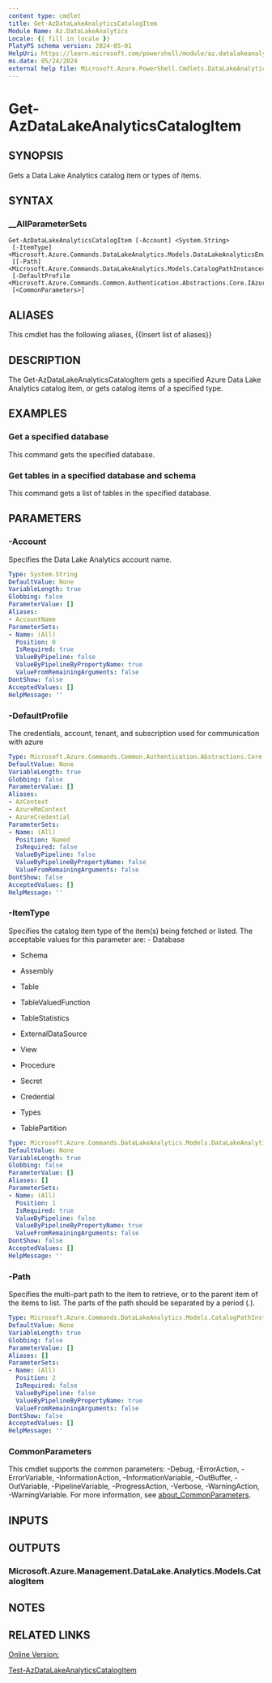 ```yaml
---
content type: cmdlet
title: Get-AzDataLakeAnalyticsCatalogItem
Module Name: Az.DataLakeAnalytics
Locale: {{ fill in locale }}
PlatyPS schema version: 2024-05-01
HelpUri: https://learn.microsoft.com/powershell/module/az.datalakeanalytics/get-azdatalakeanalyticscatalogitem
ms.date: 05/24/2024
external help file: Microsoft.Azure.PowerShell.Cmdlets.DataLakeAnalytics.dll-Help.xml
---
```


# Get-AzDataLakeAnalyticsCatalogItem

## SYNOPSIS

Gets a Data Lake Analytics catalog item or types of items.

## SYNTAX

### __AllParameterSets

```
Get-AzDataLakeAnalyticsCatalogItem [-Account] <System.String>
 [-ItemType] <Microsoft.Azure.Commands.DataLakeAnalytics.Models.DataLakeAnalyticsEnums+CatalogItemType>
 [[-Path] <Microsoft.Azure.Commands.DataLakeAnalytics.Models.CatalogPathInstance>]
 [-DefaultProfile <Microsoft.Azure.Commands.Common.Authentication.Abstractions.Core.IAzureContextContainer>]
 [<CommonParameters>]
```

## ALIASES

This cmdlet has the following aliases,
  {{Insert list of aliases}}

## DESCRIPTION

The Get-AzDataLakeAnalyticsCatalogItem gets a specified Azure Data Lake Analytics catalog item, or gets catalog items of a specified type.


## EXAMPLES

### Get a specified database

This command gets the specified database.




### Get tables in a specified database and schema

This command gets a list of tables in the specified database.




## PARAMETERS

### -Account

Specifies the Data Lake Analytics account name.

```yaml
Type: System.String
DefaultValue: None
VariableLength: true
Globbing: false
ParameterValue: []
Aliases:
- AccountName
ParameterSets:
- Name: (All)
  Position: 0
  IsRequired: true
  ValueByPipeline: false
  ValueByPipelineByPropertyName: true
  ValueFromRemainingArguments: false
DontShow: false
AcceptedValues: []
HelpMessage: ''
```

### -DefaultProfile

The credentials, account, tenant, and subscription used for communication with azure

```yaml
Type: Microsoft.Azure.Commands.Common.Authentication.Abstractions.Core.IAzureContextContainer
DefaultValue: None
VariableLength: true
Globbing: false
ParameterValue: []
Aliases:
- AzContext
- AzureRmContext
- AzureCredential
ParameterSets:
- Name: (All)
  Position: Named
  IsRequired: false
  ValueByPipeline: false
  ValueByPipelineByPropertyName: false
  ValueFromRemainingArguments: false
DontShow: false
AcceptedValues: []
HelpMessage: ''
```

### -ItemType

Specifies the catalog item type of the item(s) being fetched or listed.
The acceptable values for this parameter are: - Database

- Schema

- Assembly

- Table

- TableValuedFunction

- TableStatistics

- ExternalDataSource

- View

- Procedure

- Secret

- Credential

- Types

- TablePartition

```yaml
Type: Microsoft.Azure.Commands.DataLakeAnalytics.Models.DataLakeAnalyticsEnums+CatalogItemType
DefaultValue: None
VariableLength: true
Globbing: false
ParameterValue: []
Aliases: []
ParameterSets:
- Name: (All)
  Position: 1
  IsRequired: true
  ValueByPipeline: false
  ValueByPipelineByPropertyName: true
  ValueFromRemainingArguments: false
DontShow: false
AcceptedValues: []
HelpMessage: ''
```

### -Path

Specifies the multi-part path to the item to retrieve, or to the parent item of the items to list.
The parts of the path should be separated by a period (.).

```yaml
Type: Microsoft.Azure.Commands.DataLakeAnalytics.Models.CatalogPathInstance
DefaultValue: None
VariableLength: true
Globbing: false
ParameterValue: []
Aliases: []
ParameterSets:
- Name: (All)
  Position: 2
  IsRequired: false
  ValueByPipeline: false
  ValueByPipelineByPropertyName: true
  ValueFromRemainingArguments: false
DontShow: false
AcceptedValues: []
HelpMessage: ''
```

### CommonParameters

This cmdlet supports the common parameters: -Debug, -ErrorAction, -ErrorVariable,
-InformationAction, -InformationVariable, -OutBuffer, -OutVariable, -PipelineVariable,
-ProgressAction, -Verbose, -WarningAction, -WarningVariable.
For more information, see
[about_CommonParameters](https://go.microsoft.com/fwlink/?LinkID=113216).

## INPUTS

###

## OUTPUTS

### Microsoft.Azure.Management.DataLake.Analytics.Models.CatalogItem

## NOTES




## RELATED LINKS

[Online Version:](https://learn.microsoft.com/powershell/module/az.datalakeanalytics/get-azdatalakeanalyticscatalogitem)

[Test-AzDataLakeAnalyticsCatalogItem]()


